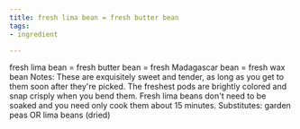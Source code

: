 ```yaml
---
title: fresh lima bean = fresh butter bean
tags:
- ingredient

---
```

fresh lima bean = fresh butter bean = fresh Madagascar bean = fresh wax bean Notes: These are exquisitely sweet and tender, as long as you get to them soon after they're picked. The freshest pods are brightly colored and snap crisply when you bend them. Fresh lima beans don't need to be soaked and you need only cook them about 15 minutes. Substitutes: garden peas OR lima beans (dried)
